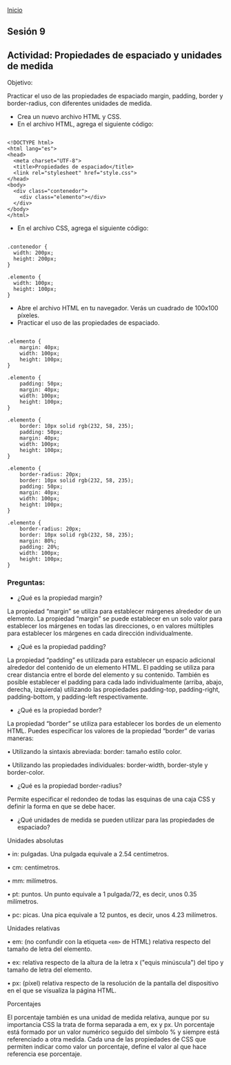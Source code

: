 <!-- No borrar o modificar -->
[Inicio](./index.md)

## Sesión 9 


<!-- Su documentación aquí -->

## Actividad: Propiedades de espaciado y unidades de medida

Objetivo:

Practicar el uso de las propiedades de espaciado margin, padding, border y border-radius, con diferentes unidades de medida.

- Crea un nuevo archivo HTML y CSS.
- En el archivo HTML, agrega el siguiente código:

```

<!DOCTYPE html>
<html lang="es">
<head>
  <meta charset="UTF-8">
  <title>Propiedades de espaciado</title>
  <link rel="stylesheet" href="style.css">
</head>
<body>
  <div class="contenedor">
    <div class="elemento"></div>
  </div>
</body>
</html>
```
- En el archivo CSS, agrega el siguiente código:

```

.contenedor {
  width: 200px;
  height: 200px;
}

.elemento {
  width: 100px;
  height: 100px;
}
```
- Abre el archivo HTML en tu navegador. Verás un cuadrado de 100x100 píxeles.
- Practicar el uso de las propiedades de espaciado.

```

.elemento {
    margin: 40px;
    width: 100px;
    height: 100px;
}

.elemento {
    padding: 50px;
    margin: 40px;
    width: 100px;
    height: 100px;
}

.elemento {
    border: 10px solid rgb(232, 58, 235);
    padding: 50px;
    margin: 40px;
    width: 100px;
    height: 100px;
}

.elemento {
    border-radius: 20px;
    border: 10px solid rgb(232, 58, 235);
    padding: 50px;
    margin: 40px;
    width: 100px;
    height: 100px;
}

.elemento {
    border-radius: 20px;
    border: 10px solid rgb(232, 58, 235);
    margin: 80%;
    padding: 20%;
    width: 100px;
    height: 100px;
}
```
### Preguntas:

- ¿Qué es la propiedad margin?

La propiedad “margin” se utiliza para establecer márgenes alrededor de un elemento. 
La propiedad “margin” se puede establecer en un solo valor para establecer los márgenes en todas las direcciones, o en valores múltiples para establecer los márgenes en cada dirección individualmente.

- ¿Qué es la propiedad padding?

La propiedad “padding” es utilizada para establecer un espacio adicional alrededor del contenido de un elemento HTML. El padding se utiliza para crear distancia entre el borde del elemento y su contenido.
También es posible establecer el padding para cada lado individualmente (arriba, abajo, derecha, izquierda) utilizando las propiedades padding-top, padding-right, padding-bottom, y padding-left respectivamente.

- ¿Qué es la propiedad border?

La propiedad “border” se utiliza para establecer los bordes de un elemento HTML. Puedes especificar los valores de la propiedad “border” de varias maneras:

•	Utilizando la sintaxis abreviada: border: tamaño estilo color.

•	Utilizando las propiedades individuales: border-width, border-style y border-color.

- ¿Qué es la propiedad border-radius?

Permite especificar el redondeo de todas las esquinas de una caja CSS y definir la forma en que se debe hacer.

- ¿Qué unidades de medida se pueden utilizar para las propiedades de espaciado?

Unidades absolutas

•	in: pulgadas. Una pulgada equivale a 2.54 centímetros.

•	cm: centímetros.

•	mm: milímetros.

•	pt: puntos. Un punto equivale a 1 pulgada/72, es decir, unos 0.35 milímetros.

•	pc: picas. Una pica equivale a 12 puntos, es decir, unos 4.23 milímetros.

Unidades relativas

•	em: (no confundir con la etiqueta ``` <em> ``` de HTML) relativa respecto del tamaño de letra del elemento.

•	ex: relativa respecto de la altura de la letra x ("equis minúscula") del tipo y tamaño de letra del elemento.

•	px: (píxel) relativa respecto de la resolución de la pantalla del dispositivo en el que se visualiza la página HTML.

Porcentajes

El porcentaje también es una unidad de medida relativa, aunque por su importancia CSS la trata de forma separada a em, ex y px. Un porcentaje está formado por un valor numérico seguido del símbolo % y siempre está referenciado a otra medida. Cada una de las propiedades de CSS que permiten indicar como valor un porcentaje, define el valor al que hace referencia ese porcentaje.


